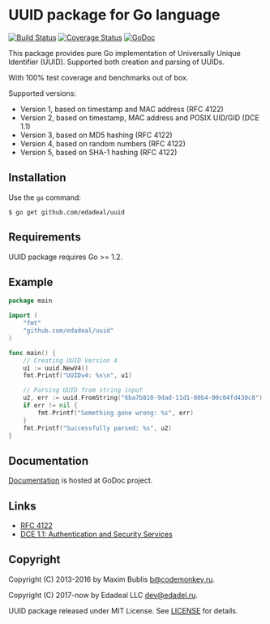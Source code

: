 # UUID package for Go language

[![Build Status](https://travis-ci.org/edadeal/uuid.png?branch=master)](https://travis-ci.org/edadeal/uuid)
[![Coverage Status](https://coveralls.io/repos/github/edadeal/uuid/badge.svg?branch=master)](https://coveralls.io/github/edadeal/uuid)
[![GoDoc](http://godoc.org/github.com/edadeal/uuid?status.png)](http://godoc.org/github.com/edadeal/uuid)

This package provides pure Go implementation of Universally Unique Identifier (UUID). Supported both creation and parsing of UUIDs.

With 100% test coverage and benchmarks out of box.

Supported versions:
* Version 1, based on timestamp and MAC address (RFC 4122)
* Version 2, based on timestamp, MAC address and POSIX UID/GID (DCE 1.1)
* Version 3, based on MD5 hashing (RFC 4122)
* Version 4, based on random numbers (RFC 4122)
* Version 5, based on SHA-1 hashing (RFC 4122)

## Installation

Use the `go` command:

	$ go get github.com/edadeal/uuid

## Requirements

UUID package requires Go >= 1.2.

## Example

```go
package main

import (
	"fmt"
	"github.com/edadeal/uuid"
)

func main() {
	// Creating UUID Version 4
	u1 := uuid.NewV4()
	fmt.Printf("UUIDv4: %s\n", u1)

	// Parsing UUID from string input
	u2, err := uuid.FromString("6ba7b810-9dad-11d1-80b4-00c04fd430c8")
	if err != nil {
		fmt.Printf("Something gone wrong: %s", err)
	}
	fmt.Printf("Successfully parsed: %s", u2)
}
```

## Documentation

[Documentation](http://godoc.org/github.com/edadeal/uuid) is hosted at GoDoc project.

## Links
* [RFC 4122](http://tools.ietf.org/html/rfc4122)
* [DCE 1.1: Authentication and Security Services](http://pubs.opengroup.org/onlinepubs/9696989899/chap5.htm#tagcjh_08_02_01_01)

## Copyright

Copyright (C) 2013-2016 by Maxim Bublis <b@codemonkey.ru>.

Copyright (C) 2017-now by Edadeal LLC <dev@edadel.ru>.

UUID package released under MIT License.
See [LICENSE](https://github.com/edadeal/uuid/blob/master/LICENSE) for details.
